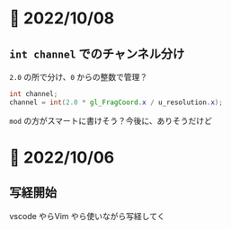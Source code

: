 # 📝 2022/10/08

## `int channel` でのチャンネル分け


`2.0` の所で分け、`0` からの整数で管理？

``` .glsl
int channel;
channel = int(2.0 * gl_FragCoord.x / u_resolution.x);
```

`mod` の方がスマートに書けそう？今後に、ありそうだけど



# 📝 2022/10/06

## 写経開始

vscode やらVim やら使いながら写経してく
